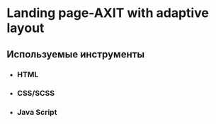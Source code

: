 # Landing page-AXIT with adaptive layout

## Используемые инструменты

- ### HTML
- ### CSS/SCSS
- ### Java Script

